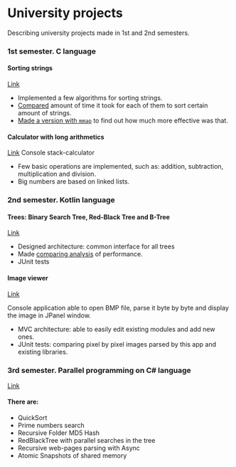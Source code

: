 # University projects
Describing university projects made in 1st and 2nd semesters.
### 1st semester. C language
#### Sorting strings
[Link](https://github.com/ImmortalTurtle/SpbU-solutions/tree/master/C/3rd-sorts)
 - Implemented a few algorithms for sorting strings. 
 - [Compared](https://github.com/ImmortalTurtle/SpbU-solutions/blob/master/C/3rd-sorts/README.md) amount of time it took for each of them to sort certain amount of strings.
 - [Made a version with ```mmap```](https://github.com/ImmortalTurtle/SpbU-solutions/tree/master/C/3rd-sorts/mmap-version) to find out how much more effective was that.
#### Calculator with long arithmetics
[Link](https://github.com/ImmortalTurtle/SpbU-solutions/tree/master/C/4th-calculator)
Console stack-calculator
 - Few basic operations are implemented, such as: addition, subtraction, multiplication and division.
 - Big numbers are based on linked lists.
 
### 2nd semester. Kotlin language
#### Trees: Binary Search Tree, Red-Black Tree and B-Tree
[Link](https://github.com/ImmortalTurtle/SpbU-solutions/tree/master/Kotlin/Forest/src)
 - Designed architecture: common interface for all trees
 - Made [comparing analysis](https://github.com/ImmortalTurtle/SpbU-solutions/blob/master/Kotlin/Forest/src/README.md) of performance.
 - JUnit tests 
 
#### Image viewer
[Link](https://github.com/ImmortalTurtle/UniViewer)

Console application able to open BMP file, parse it byte by byte and display the image in JPanel window.
 - MVC architecture: able to easily edit existing modules and add new ones.
 - JUnit tests: comparing pixel by pixel images parsed by this app and existing libraries.

### 3rd semester. Parallel programming on C# language
[Link](https://github.com/ImmortalTurtle/C-Sharp-Multithreading)
#### There are:
 - QuickSort
 - Prime numbers search
 - Recursive Folder MD5 Hash
 - RedBlackTree with parallel searches in the tree
 - Recursive web-pages parsing with Async
 - Atomic Snapshots of shared memory
